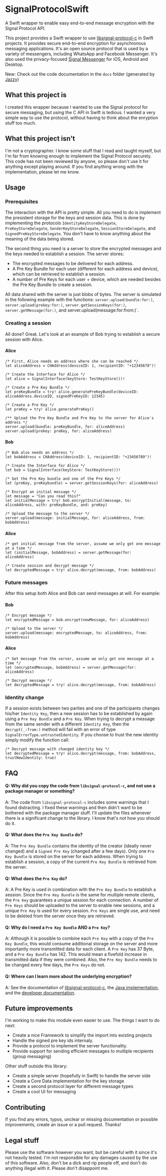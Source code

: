 # SignalProtocolSwift
A Swift wrapper to enable easy end-to-end message encryption with the Signal Protocol API.

This project provides a Swift wrapper to use [libsignal-protocol-c](https://github.com/WhisperSystems/libsignal-protocol-c) in Swift projects. It provides secure end-to-end encryption for asynchronous messaging applications. It's an open source protocol that is used by a variety of messengers, including WhatsApp and Facebook Messenger. It's also used the privacy-focused [Signal Messenger](https://signal.org) for iOS, Android and Desktop.

New: Check out the code documentation in the `docs` folder (generated by [Jazzy](https://github.com/realm/jazzy))

## What this project is

I created this wrapper because I wanted to use the Signal protocol for secure messaging, but using the C API in Swift is tedious. I wanted a very simple way to use the protocol, without having to think about the enryption stuff too much.

## What this project isn't

I'm not a cryptographer. I know some stuff that I read and taught myself, but I'm far from knowing enough to implement the Signal Protocol securely. This code has not been reviewed by anyone, so please don't use it for anything except playing around. If you find anything wrong with the implementation, please let me know.

## Usage

### Prerequisites
The interaction with the API is pretty simple. All you need to do is implement the presistent storage for the keys and session data. This is done by implementing the protocols `IdentityKeyStoreDelegate`, `PreKeyStoreDelegate`, `SenderKeyStoreDelegate`, `SessionStoreDelegate`, and `SignedPreKeyStoreDelegate`. You don't have to know anything about the meaning of the data being stored.

The second thing you need is a server to store the encrypted messages and the keys needed to establish a session. The server stores:
- The encrypted messages to be delivered for each address.
- A Pre Key Bundle for each user (different for each address and device), which can be retrieved to establish a session.
- A number of Pre Keys for each user + device, which are needed besides the Pre Key Bundle to create a session.

All data shared with the server is just blobs of bytes. The server is simulated in the following example with the functions: `server.upload(bundle:for:)`, `server.upload(prekey:for:)`, `server.getSessionKeys(for:)`, `server.getMessage(for:)`, and server.upload(message:for:from:)`.

### Creating a session

All done? Great. Let's look at an example of Bob trying to establish a secure session with Alice.

#### Alice
```
/* First, Alice needs an address where she can be reached */
let aliceAddress = CHAddress(deviceID: 1, recipientID: "+12345678")!

/* Create the Interface for Alice */
let alice = SignalInterface(keyStore: TestKeyStore())!

/* Create a Pre Key Bundle */
let preKeyBundle = try! alice.generatePreKeyBundle(deviceID: aliceAddress.deviceID, signedPreKeyID: 12345)

/* Create a Pre Key */
let preKey = try! alice.generatePreKey()

/** Upload the Pre Key Bundle and Pre Key to the server for Alice's address */
server.upload(bundle: preKeyBundle, for: aliceAddress)
server.upload(prekey: preKey, for: aliceAddress)
```

#### Bob
```
/* Bob also needs an address */
let bobAddress = CHAddress(deviceID: 1, recipientID: "+23456789")!

/* Create the Interface for Alice */
let bob = SignalInterface(keyStore: TestKeyStore())!

/* Get the Pre Key bundle and one of the Pre Keys */
let (preKey, preKeybundle) = server.getSessionKeys(for: aliceAddress)

/* Encrypt an initial message */
let message = "Can you read this?"
let initialMessage = try! bob.encryptInitial(message, to: aliceAddress, with: preKeyBundle, and: preKey)

/* Upload the message to the server */
server.upload(message: initialMessage, for: aliceAddress, from: bobAddress)
```

#### Alice
```
/* get initial message from the server, assume we only get one message at a time */
let (initialMessage, bobAddress) = server.getMessage(for: aliceAddress)

/* Create session and decrypt message */
let decryptedMessage = try! alice.decrypt(message, from: bobAddress)
```

### Future messages

After this setup both Alice and Bob can send messages at will. For example:

#### Bob
```
/* Encrypt message */
let encryptedMessage = bob.encrypt(newMessage, for: aliceAddress)

/* Upload to the server */
server.upload(message: encryptedMessage, to: aliceAddress, from: bobAddress)
```

#### Alice
```
/* Get message from the server, assume we only get one message at a time */
let (encryptedMessage, bobAddress) = server.getMessage(for: aliceAddress)

/* Decrypt message */
let decryptedMessage = try! alice.decrypt(message, from: bobAddress)
```

### Identity change
If a session exists between two parties and one of the participants changes his/her `Identity Key`, then a new session has to be established by again using a `Pre Key Bundle` and a `Pre Key`. When trying to decrypt a message from the same sender with a different `Identity Key`, then the `decrypt(_:from:)` method will fail with an error of type `SignalErrorType.untrustedIdentity`. If you choose to trust the new identity simply modify the function call:

```
/* Decrypt message with changed identity key */
let decryptedMessage = try! alice.decrypt(message, from: bobAddress, trustNewIdentity: true)
```

## FAQ

#### Q: Why did you copy the code from `libsignal-protocol-c`, and not use a package manager or something?
A: The code from `libsignal-protocol-c` includes some warnings that I found distracting. I fixed these warnings and then didn't want to be bothered with the package manager stuff. I'll update the files whenever there is a significant change to the library. I know that's not how you should do it.
#### Q: What does the `Pre Key Bundle` do?
A: The `Pre Key Bundle` contains the identity of the creator (ideally never changed) and a `Signed Pre Key` (changed after a few days). Only one `Pre Key Bundle` is stored on the server for each address. When trying to establish a session, a copy of the current `Pre Key Bundle` is retrieved from the server.
#### Q: What does the `Pre Key` do?
A: A Pre Key is used in combination with the `Pre Key Bundle` to establish a session. Since the `Pre Key Bundle` is the same for multiple remote clients, the `Pre Key` guarantees a unique session for each connection. A number of `Pre Keys` should be uploaded to the server to enable new sessions, and a unique `Pre Key` is used for every session. `Pre Keys` are single use, and need to be deleted from the server once they are retrieved.
#### Q: Why do I need a `Pre Key Bundle` AND a `Pre Key`?
A: Although it is possible to combine each `Pre Key` with a copy of the `Pre Key Bundle`, this would consume additional storage on the server and more importantly more transmitted data for each client. A `Pre Key` has 37 Byte, and a `Pre Key Bundle` has 142. This would mean a fivefold increase in transmitted data if they were combined. Also, the `Pre Key Bundle` needs to be changed every few days, the `Pre Keys` do not.
#### Q: Where can I learn more about the underlying encryption?
A: See the documentation of [libsignal-protocol-c](https://github.com/WhisperSystems/libsignal-protocol-c), the [Java implementation](https://github.com/whispersystems/libsignal-protocol-java), and the [developer documentation](https://signal.org/docs/).

## Future improvements
I'm working to make this module even easier to use. The things I want to do next:
- Create a nice Framework to simplify the import into existing projects
- Handle the signed pre key ids internaly.
- Provide a protocol to implement the server functionality.
- Provide support for sending efficient messages to multiple recipients (group messaging)

Other stuff outside this library:
- Create a simple server (hopefully in Swift) to handle the server side
- Create a Core Data implementation for the key storage
- Create a second protocol layer for different message types
- Create a cool UI for messaging

## Contributing
If you find any errors, typos, unclear or missing documentation or possible improvements, create an issue or a pull request. Thanks!

## Legal stuff
Please use the software however you want, but be careful with it since it's not heavily tested. I'm not responsible for any damages caused by the use of this software. Also, don't be a dick and rip people off, and don't do anything illegal with it. Please don't disappoint me.
